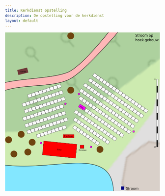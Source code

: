 ```yaml
---
title: Kerkdienst opstelling
description: De opstelling voor de kerkdienst
layout: default
---
```


<img src="images/kerkdienst-opstelling.svg" class="w-full">
